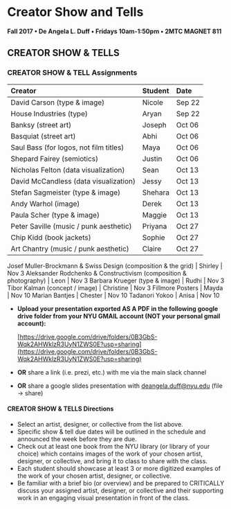 # Creator Show and Tells

**Fall 2017 • De Angela L. Duff • Fridays 10am-1:50pm • 2MTC MAGNET 811**

## CREATOR SHOW & TELLS

### CREATOR SHOW & TELL Assignments

| Creator | Student | Date |
| :--- | :--- | :--- |
| David Carson \(type & image\) | Nicole | Sep 22 |
| House Industries \(type\) | Aryan | Sep 22 |
| Banksy \(street art\) | Joseph | Oct 06 |
| Basquiat \(street art\) | Abhi | Oct 06 |
| Saul Bass \(for logos, not film titles\) | Maya | Oct 06 |
| Shepard Fairey \(semiotics\) | Justin | Oct 06 |
| Nicholas Felton \(data visualization\) | Sean | Oct 13 |
| David McCandless \(data visualization\) | Jessy | Oct 13 |
| Stefan Sagmeister \(type & image\) | Shehara | Oct 13 |
| Andy Warhol \(image\) | Derek | Oct 13 |
| Paula Scher \(type & image\) | Maggie | Oct 13 |
| Peter Saville \(music / punk aesthetic\) | Priyana | Oct 27 |
| Chip Kidd \(book jackets\) | Sophie | Oct 27 |
| Art Chantry \(music / punk aesthetic\) | Claire | Oct 27 |

Josef Muller-Brockmann & Swiss Design \(composition & the grid\) \| Shirley \| Nov 3 Aleksander Rodchenko & Constructivism \(composition & photography\) \| Leon \| Nov 3 Barbara Krueger \(type & image\) \| Rudhi \| Nov 3 Tibor Kalman \(concept / image\) \| Christine \| Nov 3 Fillmore Posters \| Mayda \| Nov 10 Marian Bantjes \| Chester \| Nov 10 Tadanori Yokoo \| Anisa \| Nov 10

* **Upload your presentation exported AS A PDF in the following google drive folder from your NYU GMAIL account \(NOT your personal gmail account\):**

  [https://drive.google.com/drive/folders/0B3GbS-Wqk2AHWklzR3UyN1ZWS0E?usp=sharing](https://drive.google.com/drive/folders/0B3GbS-Wqk2AHWklzR3UyN1ZWS0E?usp=sharing)

* **OR** share a link \(i.e. prezi, etc.\) with me via the main slack channel
* **OR**  share a google slides presentation with deangela.duff@nyu.edu \(file -&gt; share\) 

#### CREATOR SHOW & TELLS Directions

* Select an artist, designer, or collective from the list above.
* Specific show & tell due dates will be outlined in the schedule and announced the week before they are due.
* Check out at least one book from the NYU library \(or library of your choice\) which contains images of the work of your chosen artist, designer, or collective, and bring it to class to share with the class. 
* Each student should showcase at least 3 or more digitized examples of the work of your chosen artist, designer, or collective.
* Be familiar with a brief bio \(or overview\) and be prepared to CRITICALLY discuss your assigned artist, designer, or collective and their supporting work in an engaging visual presentation in front of the class. 


